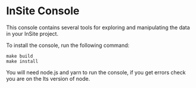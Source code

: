# InSite Console

This console contains several tools for exploring and manipulating the data in your InSite project.

To install the console, run the following command:

```
make build
make install
```

You will need node.js and yarn to run the console, if you get errors check you are on the lts version of node.
